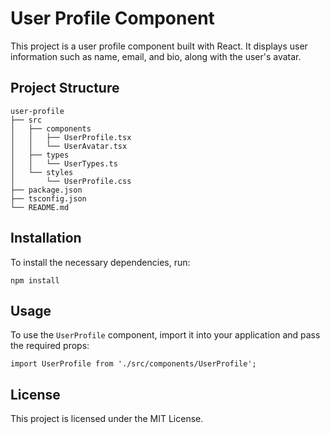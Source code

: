 # User Profile Component

This project is a user profile component built with React. It displays user information such as name, email, and bio, along with the user's avatar.

## Project Structure

```
user-profile
├── src
│   ├── components
│   │   ├── UserProfile.tsx
│   │   └── UserAvatar.tsx
│   ├── types
│   │   └── UserTypes.ts
│   └── styles
│       └── UserProfile.css
├── package.json
├── tsconfig.json
└── README.md
```

## Installation

To install the necessary dependencies, run:

```
npm install
```

## Usage

To use the `UserProfile` component, import it into your application and pass the required props:

```tsx
import UserProfile from './src/components/UserProfile';
```

## License

This project is licensed under the MIT License.